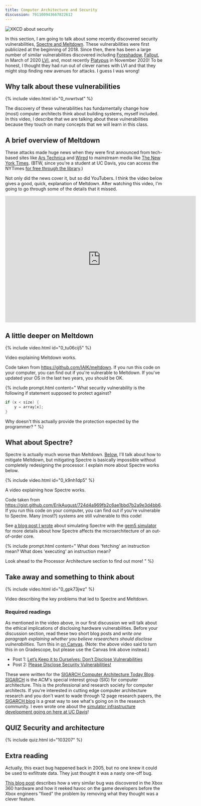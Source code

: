 ```yaml
---
title: Computer Architecture and Security
discussion: 791100943667822612
---
```


![XKCD about security](https://imgs.xkcd.com/comics/security_advice.png)

In this section, I am going to talk about some recently discovered security vulnerabilities, [Spectre and Meltdown](https://meltdownattack.com/).
These vulnerabilities were first publicized at the beginning of 2018.
Since then, there has been a large number of similar vulnerabilities discovered including [Foreshadow](https://foreshadowattack.eu/), [Fallout](https://mdsattacks.com/), in March of 2020 [LVI](https://lviattack.eu/), and, most recently [Platypus](https://platypusattack.com/) in November 2020!
To be honest, I thought they had run out of clever names with LVI and that they might stop finding new avenues for attacks.
I guess I was wrong!

## Why talk about these vulnerabilities

{% include video.html id="0_nvwrtvat" %}

The discovery of these vulnerabilities has fundamentally change how (most) computer architects think about building systems, myself included.
In this video, I describe that we are talking about these vulnerabilities because they touch on many concepts that we will learn in this class.

## A brief overview of Meltdown

These attacks made huge news when they were first announced from tech-based sites like [Ars Technica](https://arstechnica.com/gadgets/2018/01/meltdown-and-spectre-every-modern-processor-has-unfixable-security-flaws/) and [Wired](https://www.wired.com/story/critical-intel-flaw-breaks-basic-security-for-most-computers/) to mainstream media like [The New York Times](https://www.nytimes.com/2018/01/03/business/computer-flaws.html).
(BTW, since you're a student at UC Davis, you can access the NYTimes [for free through the library](https://www.library.ucdavis.edu/news/get-free-access-to-the-new-york-times/).)

Not only did the news cover it, but so did YouTubers.
I think the video below gives a good, quick, explanation of Meltdown.
After watching this video, I'm going to go through some of the details that it missed.

<iframe width="608" height="402" src="https://www.youtube.com/embed/d1BRw32nMqg" frameborder="0" allow="accelerometer; autoplay; encrypted-media; gyroscope; picture-in-picture" allowfullscreen></iframe>

## A little deeper on Meltdown

{% include video.html id="0_tu06cij5" %}

Video explaining Meltdown works.

Code taken from <https://github.com/IAIK/meltdown>.
If you run this code on your computer, you can find out if you're vulnerable to Meltdown.
If you've updated your OS in the last two years, you should be OK.

{% include prompt.html content="
What security vulnerability is the following if statement supposed to protect against?

```c
if (x < size) {
    y = array[x];
}
```

Why doesn't this actually provide the protection expected by the programmer?
" %}

## What about Spectre?

Spectre is actually much worse than Meltdown.
[Below](#take-away-and-something-to-think-about---video--), I'll talk about how to mitigate Meltdown, but mitigating Spectre is basically impossible without completely redesigning the processor.
I explain more about Spectre works below.

{% include video.html id="0_k9nh1dp5" %}

A video explaining how Spectre works.

Code taken from <https://gist.github.com/ErikAugust/724d4a969fb2c6ae1bbd7b2a9e3d4bb6>.
If you run this code on your computer, you can find out if you're vulnerable to Spectre.
Many (most?) systems are still vulnerable to this code!

See [a blog post I wrote](http://www.lowepower.com/jason/visualizing-spectre-with-gem5.html) about simulating Spectre with the [gem5 simulator](https://gem5.org) for more details about how Spectre affects the microarchitecture of an out-of-order core.

{% include prompt.html content="
What does 'fetching' an instruction mean? What does 'executing' an instruction mean?

Look ahead to the Processor Architecture section to find out more!
" %}

## Take away and something to think about

{% include video.html id="0_gpk73jwz" %}

Video describing the key problems that led to Spectre and Meltdown.

### Required readings

As mentioned in the video above, in our first discussion we will talk about the ethical implications of disclosing hardware vulnerabilities.
Before your discussion section, read these two short blog posts and *write one paragraph explaining whether you believe researchers should disclose vulnerabilities.*
Turn this in [on Canvas](https://canvas.ucdavis.edu/courses/540645/assignments/601714).
(Note: the above video said to turn this in on Gradescope, but please use the Canvas link above instead.)

* Post 1: [Let’s Keep it to Ourselves: Don’t Disclose Vulnerabilities](https://www.sigarch.org/lets-keep-it-to-ourselves-dont-disclose-vulnerabilities/)
* Post 2: [Please Disclose Security Vulnerabilities!](https://www.sigarch.org/please-disclose-security-vulnerabilities/)

These were written for the [SIGARCH Computer Architecture Today Blog](https://www.sigarch.org/blog/).
[SIGARCH](https://www.sigarch.org/) is the ACM's special interest group (SIG) for computer architecture.
This is the professional and research society for computer architects.
If you're interested in cutting edge computer architecture research and you don't want to wade through 12 page research papers, the [SIGARCH blog](https://www.sigarch.org/blog/) is a great way to see what's going on in the research community.
I even wrote one about the [simulator infrastructure development going on here at UC Davis](https://www.sigarch.org/re-gem5-building-sustainable-research-infrastructure/)!

## **QUIZ** Security and architecture

{% include quiz.html id="103207" %}

## Extra reading

Actually, this exact bug happened back in 2005, but no one knew it could be used to exfiltrate data.
They just thought it was a nasty one-off bug.

[This blog post](https://randomascii.wordpress.com/2018/01/07/finding-a-cpu-design-bug-in-the-xbox-360/) describes how a very similar bug was discovered in the Xbox 360 hardware and how it reeked havoc on the game developers before the Xbox engineers "fixed" the problem by removing what they thought was a clever feature.
